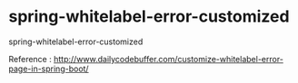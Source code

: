 # spring-whitelabel-error-customized
spring-whitelabel-error-customized

Reference : http://www.dailycodebuffer.com/customize-whitelabel-error-page-in-spring-boot/
